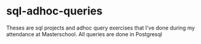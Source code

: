 # sql-adhoc-queries
Theses are sql projects and adhoc query exercises that I've done during my attendance at Masterschool. All queries are done in Postgresql
